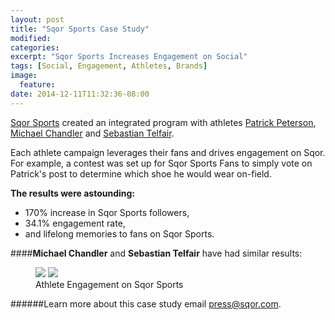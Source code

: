 ```yaml
---
layout: post
title: "Sqor Sports Case Study"
modified:
categories: 
excerpt: "Sqor Sports Increases Engagement on Social"
tags: [Social, Engagement, Athletes, Brands]
image:
  feature:
date: 2014-12-11T11:32:36-08:00
---
```

[Sqor Sports](https://sqor.com/) created an integrated program with athletes [Patrick Peterson](https://sqor.com/athlete/28396/Patrick-Peterson), [Michael Chandler](https://sqor.com/athlete/8001/Michael-Chandler) and [Sebastian Telfair](https://sqor.com/athlete/28846/Sebastian-Telfair).

  
  
Each athlete campaign leverages their fans and drives engagement on Sqor. For example, a contest was set up for Sqor Sports Fans to simply vote on Patrick's post to determine which shoe he would wear on-field. 



**The results were astounding:**

*	170% increase in Sqor Sports followers,   
*	34.1% engagement rate, 
*	and lifelong memories to fans on Sqor Sports. 

    
    
####**Michael Chandler** and **Sebastian Telfair** have had similar results:

<figure class="half">
    <a href="https://sqor.com/rest/images/transform?width=500&transform=RotateExif,ScaleFitWidth&imageUrl=https://prod-cdn-ugc.sqor.com/4ab70c0e-575c-4fa0-bca2-0a1495a79c82.jpg"><img src="https://sqor.com/rest/images/transform?width=500&transform=RotateExif,ScaleFitWidth&imageUrl=https://prod-cdn-ugc.sqor.com/4ab70c0e-575c-4fa0-bca2-0a1495a79c82.jpg"></a>
    <a href="https://sqor.com/rest/images/transform?width=450&transform=RotateExif,ScaleFitWidth&imageUrl=https://prod-cdn-ugc.sqor.com/28b2ed3d-8660-46e2-a748-d9691b9a2614.jpg"><img src="https://sqor.com/rest/images/transform?width=450&transform=RotateExif,ScaleFitWidth&imageUrl=https://prod-cdn-ugc.sqor.com/28b2ed3d-8660-46e2-a748-d9691b9a2614.jpg"></a>
    <figcaption>Athlete Engagement on Sqor Sports</figcaption>
</figure>




######Learn more about this case study email press@sqor.com.